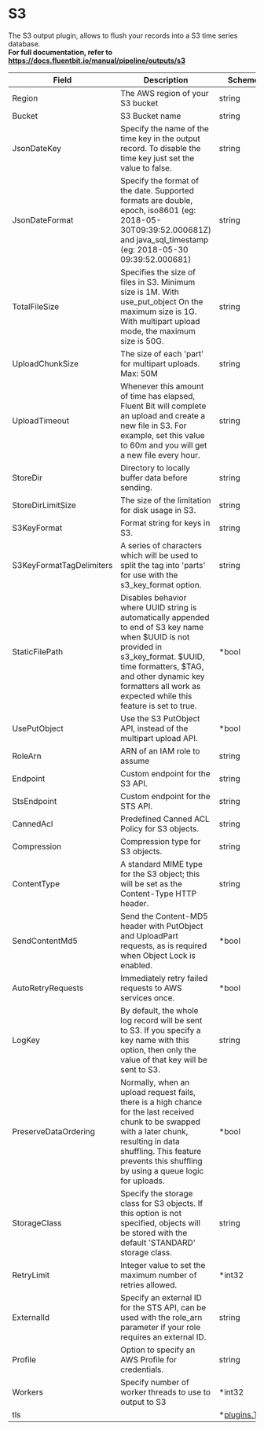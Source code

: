 # S3

The S3 output plugin, allows to flush your records into a S3 time series database. <br /> **For full documentation, refer to https://docs.fluentbit.io/manual/pipeline/outputs/s3**


| Field | Description | Scheme |
| ----- | ----------- | ------ |
| Region | The AWS region of your S3 bucket | string |
| Bucket | S3 Bucket name | string |
| JsonDateKey | Specify the name of the time key in the output record. To disable the time key just set the value to false. | string |
| JsonDateFormat | Specify the format of the date. Supported formats are double, epoch, iso8601 (eg: 2018-05-30T09:39:52.000681Z) and java_sql_timestamp (eg: 2018-05-30 09:39:52.000681) | string |
| TotalFileSize | Specifies the size of files in S3. Minimum size is 1M. With use_put_object On the maximum size is 1G. With multipart upload mode, the maximum size is 50G. | string |
| UploadChunkSize | The size of each 'part' for multipart uploads. Max: 50M | string |
| UploadTimeout | Whenever this amount of time has elapsed, Fluent Bit will complete an upload and create a new file in S3. For example, set this value to 60m and you will get a new file every hour. | string |
| StoreDir | Directory to locally buffer data before sending. | string |
| StoreDirLimitSize | The size of the limitation for disk usage in S3. | string |
| S3KeyFormat | Format string for keys in S3. | string |
| S3KeyFormatTagDelimiters | A series of characters which will be used to split the tag into 'parts' for use with the s3_key_format option. | string |
| StaticFilePath | Disables behavior where UUID string is automatically appended to end of S3 key name when $UUID is not provided in s3_key_format. $UUID, time formatters, $TAG, and other dynamic key formatters all work as expected while this feature is set to true. | *bool |
| UsePutObject | Use the S3 PutObject API, instead of the multipart upload API. | *bool |
| RoleArn | ARN of an IAM role to assume | string |
| Endpoint | Custom endpoint for the S3 API. | string |
| StsEndpoint | Custom endpoint for the STS API. | string |
| CannedAcl | Predefined Canned ACL Policy for S3 objects. | string |
| Compression | Compression type for S3 objects. | string |
| ContentType | A standard MIME type for the S3 object; this will be set as the Content-Type HTTP header. | string |
| SendContentMd5 | Send the Content-MD5 header with PutObject and UploadPart requests, as is required when Object Lock is enabled. | *bool |
| AutoRetryRequests | Immediately retry failed requests to AWS services once. | *bool |
| LogKey | By default, the whole log record will be sent to S3. If you specify a key name with this option, then only the value of that key will be sent to S3. | string |
| PreserveDataOrdering | Normally, when an upload request fails, there is a high chance for the last received chunk to be swapped with a later chunk, resulting in data shuffling. This feature prevents this shuffling by using a queue logic for uploads. | *bool |
| StorageClass | Specify the storage class for S3 objects. If this option is not specified, objects will be stored with the default 'STANDARD' storage class. | string |
| RetryLimit | Integer value to set the maximum number of retries allowed. | *int32 |
| ExternalId | Specify an external ID for the STS API, can be used with the role_arn parameter if your role requires an external ID. | string |
| Profile | Option to specify an AWS Profile for credentials. | string |
| Workers | Specify number of worker threads to use to output to S3 | *int32 |
| tls |  | *[plugins.TLS](../tls.md) |
